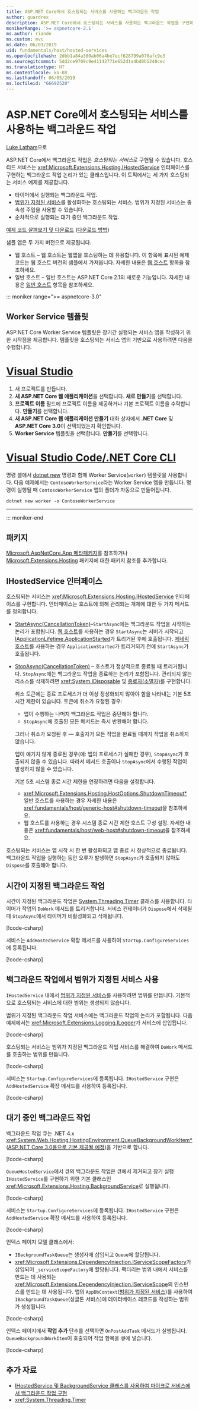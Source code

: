 ```yaml
---
title: ASP.NET Core에서 호스팅되는 서비스를 사용하는 백그라운드 작업
author: guardrex
description: ASP.NET Core에서 호스팅되는 서비스를 사용하는 백그라운드 작업을 구현하는 방법을 배웁니다.
monikerRange: '>= aspnetcore-2.1'
ms.author: riande
ms.custom: mvc
ms.date: 06/03/2019
uid: fundamentals/host/hosted-services
ms.openlocfilehash: 2dbb1a84a380ab06a4be7ecf628799a070afc9e3
ms.sourcegitcommit: 5dd2ce9709c9e41142771e652d1a4bd0b5248cec
ms.translationtype: HT
ms.contentlocale: ko-KR
ms.lasthandoff: 06/05/2019
ms.locfileid: "66692520"
---
```

# <a name="background-tasks-with-hosted-services-in-aspnet-core"></a>ASP.NET Core에서 호스팅되는 서비스를 사용하는 백그라운드 작업

[Luke Latham](https://github.com/guardrex)으로

ASP.NET Core에서 백그라운드 작업은 *호스팅되는 서비스*로 구현될 수 있습니다. 호스티드 서비스는 <xref:Microsoft.Extensions.Hosting.IHostedService> 인터페이스를 구현하는 백그라운드 작업 논리가 있는 클래스입니다. 이 토픽에서는 세 가지 호스팅되는 서비스 예제를 제공합니다.

* 타이머에서 실행되는 백그라운드 작업.
* [범위가 지정된 서비스](xref:fundamentals/dependency-injection#service-lifetimes)를 활성화하는 호스팅되는 서비스. 범위가 지정된 서비스는 종속성 주입을 사용할 수 있습니다.
* 순차적으로 실행되는 대기 중인 백그라운드 작업.

[예제 코드 살펴보기 및 다운로드](https://github.com/aspnet/AspNetCore.Docs/tree/master/aspnetcore/fundamentals/host/hosted-services/samples/) ([다운로드 방법](xref:index#how-to-download-a-sample))

샘플 앱은 두 가지 버전으로 제공됩니다.

* 웹 호스트 &ndash; 웹 호스트는 웹앱을 호스팅하는 데 유용합니다. 이 항목에 표시된 예제 코드는 웹 호스트 버전의 샘플에서 가져옵니다. 자세한 내용은 [웹 호스트](xref:fundamentals/host/web-host) 항목을 참조하세요.
* 일반 호스트 &ndash; 일반 호스트는 ASP.NET Core 2.1의 새로운 기능입니다. 자세한 내용은 [일반 호스트](xref:fundamentals/host/generic-host) 항목을 참조하세요.

::: moniker range=">= aspnetcore-3.0"

## <a name="worker-service-template"></a>Worker Service 템플릿

ASP.NET Core Worker Service 템플릿은 장기간 실행되는 서비스 앱을 작성하기 위한 시작점을 제공합니다. 템플릿을 호스팅되는 서비스 앱의 기반으로 사용하려면 다음을 수행합니다.

# <a name="visual-studiotabvisual-studio"></a>[Visual Studio](#tab/visual-studio)

1. 새 프로젝트를 만듭니다.
1. **새 ASP.NET Core 웹 애플리케이션**을 선택합니다. **새로 만들기**를 선택합니다.
1. **프로젝트 이름** 필드에 프로젝트 이름을 제공하거나 기본 프로젝트 이름을 수락합니다. **만들기**를 선택합니다.
1. **새 ASP.NET Core 웹 애플리케이션 만들기** 대화 상자에서 **.NET Core** 및 **ASP.NET Core 3.0**이 선택되었는지 확인합니다.
1. **Worker Service** 템플릿을 선택합니다. **만들기**를 선택합니다.

# <a name="visual-studio-code--net-core-clitabvisual-studio-codenetcore-cli"></a>[Visual Studio Code/.NET Core CLI](#tab/visual-studio-code+netcore-cli)

명령 셸에서 [dotnet new](/dotnet/core/tools/dotnet-new) 명령과 함께 Worker Service(`worker`) 템플릿을 사용합니다. 다음 예제에서는 `ContosoWorkerService`라는 Worker Service 앱을 만듭니다. 명령이 실행될 때 `ContosoWorkerService` 앱의 폴더가 자동으로 만들어집니다.

```console
dotnet new worker -o ContosoWorkerService
```

---

::: moniker-end

## <a name="package"></a>패키지

[Microsoft.AspNetCore.App 메타패키지](xref:fundamentals/metapackage-app)를 참조하거나 [Microsoft.Extensions.Hosting](https://www.nuget.org/packages/Microsoft.Extensions.Hosting) 패키지에 대한 패키지 참조를 추가합니다.

## <a name="ihostedservice-interface"></a>IHostedService 인터페이스

호스팅되는 서비스는 <xref:Microsoft.Extensions.Hosting.IHostedService> 인터페이스를 구현합니다. 인터페이스는 호스트에 의해 관리되는 개체에 대한 두 가지 메서드를 정의합니다.

* [StartAsync(CancellationToken)](xref:Microsoft.Extensions.Hosting.IHostedService.StartAsync*)&ndash;`StartAsync`에는 백그라운드 작업을 시작하는 논리가 포함됩니다. [웹 호스트](xref:fundamentals/host/web-host)를 사용하는 경우 `StartAsync`는 서버가 시작되고 [IApplicationLifetime.ApplicationStarted](xref:Microsoft.AspNetCore.Hosting.IApplicationLifetime.ApplicationStarted*)가 트리거된 후에 호출됩니다. [제네릭 호스트](xref:fundamentals/host/generic-host)를 사용하는 경우 `ApplicationStarted`가 트리거되기 전에 `StartAsync`가 호출됩니다.

* [StopAsync(CancellationToken)](xref:Microsoft.Extensions.Hosting.IHostedService.StopAsync*) &ndash; 호스트가 정상적으로 종료될 때 트리거됩니다. `StopAsync`에는 백그라운드 작업을 종료하는 논리가 포함됩니다. 관리되지 않는 리소스를 삭제하려면 <xref:System.IDisposable> 및 [종료자(소멸자)](/dotnet/csharp/programming-guide/classes-and-structs/destructors)를 구현합니다.

  취소 토큰에는 종료 프로세스가 더 이상 정상화되지 않아야 함을 나타내는 기본 5초 시간 제한이 있습니다. 토큰에 취소가 요청된 경우:

  * 앱이 수행하는 나머지 백그라운드 작업은 중단해야 합니다.
  * `StopAsync`에 호출된 모든 메서드는 즉시 반환해야 합니다.

  그러나 취소가 요청된 후 &mdash; 호출자가 모든 작업을 완료될 때까지 작업을 취소하지 않습니다.

  앱이 예기치 않게 종료된 경우(예: 앱의 프로세스가 실패한 경우), `StopAsync`가 호출되지 않을 수 있습니다. 따라서 메서드 호출이나 `StopAsync`에서 수행된 작업이 발생하지 않을 수 있습니다.

  기본 5초 시스템 종료 시간 제한을 연장하려면 다음을 설정합니다.

  * <xref:Microsoft.Extensions.Hosting.HostOptions.ShutdownTimeout*> 일반 호스트를 사용하는 경우 자세한 내용은 <xref:fundamentals/host/generic-host#shutdown-timeout>을 참조하세요.
  * 웹 호스트를 사용하는 경우 시스템 종료 시간 제한 호스트 구성 설정. 자세한 내용은 <xref:fundamentals/host/web-host#shutdown-timeout>을 참조하세요.

호스팅되는 서비스는 앱 시작 시 한 번 활성화되고 앱 종료 시 정상적으로 종료됩니다. 백그라운드 작업을 실행하는 동안 오류가 발생하면 `StopAsync`가 호출되지 않아도 `Dispose`를 호출해야 합니다.

## <a name="timed-background-tasks"></a>시간이 지정된 백그라운드 작업

시간이 지정된 백그라운드 작업은 [System.Threading.Timer](xref:System.Threading.Timer) 클래스를 사용합니다. 타이머가 작업의 `DoWork` 메서드를 트리거합니다. 서비스 컨테이너가 `Dispose`에서 삭제될 때 `StopAsync`에서 타이머가 비활성화되고 삭제됩니다.

[!code-csharp[](hosted-services/samples/2.x/BackgroundTasksSample-WebHost/Services/TimedHostedService.cs?name=snippet1&highlight=15-16,30,37)]

서비스는 `AddHostedService` 확장 메서드를 사용하여 `Startup.ConfigureServices`에 등록됩니다.

[!code-csharp[](hosted-services/samples/2.x/BackgroundTasksSample-WebHost/Startup.cs?name=snippet1)]

## <a name="consuming-a-scoped-service-in-a-background-task"></a>백그라운드 작업에서 범위가 지정된 서비스 사용

`IHostedService` 내에서 [범위가 지정된 서비스](xref:fundamentals/dependency-injection#service-lifetimes)를 사용하려면 범위를 만듭니다. 기본적으로 호스팅되는 서비스에 대한 범위는 생성되지 않습니다.

범위가 지정된 백그라운드 작업 서비스에는 백그라운드 작업의 논리가 포함됩니다. 다음 예제에서는 <xref:Microsoft.Extensions.Logging.ILogger>가 서비스에 삽입됩니다.

[!code-csharp[](hosted-services/samples/2.x/BackgroundTasksSample-WebHost/Services/ScopedProcessingService.cs?name=snippet1)]

호스팅되는 서비스는 범위가 지정된 백그라운드 작업 서비스를 해결하여 `DoWork` 메서드를 호출하는 범위를 만듭니다.

[!code-csharp[](hosted-services/samples/2.x/BackgroundTasksSample-WebHost/Services/ConsumeScopedServiceHostedService.cs?name=snippet1&highlight=29-36)]

서비스는 `Startup.ConfigureServices`에 등록됩니다. `IHostedService` 구현은 `AddHostedService` 확장 메서드를 사용하여 등록됩니다.

[!code-csharp[](hosted-services/samples/2.x/BackgroundTasksSample-WebHost/Startup.cs?name=snippet2)]

## <a name="queued-background-tasks"></a>대기 중인 백그라운드 작업

백그라운드 작업 큐는 .NET 4.x <xref:System.Web.Hosting.HostingEnvironment.QueueBackgroundWorkItem*>([ASP.NET Core 3.0용으로 기본 제공될 예정](https://github.com/aspnet/Hosting/issues/1280))을 기반으로 합니다.

[!code-csharp[](hosted-services/samples/2.x/BackgroundTasksSample-WebHost/Services/BackgroundTaskQueue.cs?name=snippet1)]

`QueueHostedService`에서 큐의 백그라운드 작업은 큐에서 제거되고 장기 실행 `IHostedService`를 구현하기 위한 기본 클래스인 <xref:Microsoft.Extensions.Hosting.BackgroundService>로 실행됩니다.

[!code-csharp[](hosted-services/samples/2.x/BackgroundTasksSample-WebHost/Services/QueuedHostedService.cs?name=snippet1&highlight=21,25)]

서비스는 `Startup.ConfigureServices`에 등록됩니다. `IHostedService` 구현은 `AddHostedService` 확장 메서드를 사용하여 등록됩니다.

[!code-csharp[](hosted-services/samples/2.x/BackgroundTasksSample-WebHost/Startup.cs?name=snippet3)]

인덱스 페이지 모델 클래스에서:

* `IBackgroundTaskQueue`는 생성자에 삽입되고 `Queue`에 할당됩니다.
* <xref:Microsoft.Extensions.DependencyInjection.IServiceScopeFactory>가 삽입되어 `_serviceScopeFactory`에 할당됩니다. 팩터리는 범위 내에서 서비스를 만드는 데 사용되는 <xref:Microsoft.Extensions.DependencyInjection.IServiceScope>의 인스턴스를 만드는 데 사용됩니다. 앱의 `AppDbContext`([범위가 지정된 서비스](xref:fundamentals/dependency-injection#service-lifetimes))를 사용하여 `IBackgroundTaskQueue`(싱글톤 서비스)에 데이터베이스 레코드를 작성하는 범위가 생성됩니다.

[!code-csharp[](hosted-services/samples/2.x/BackgroundTasksSample-WebHost/Pages/Index.cshtml.cs?name=snippet1)]

인덱스 페이지에서 **작업 추가** 단추를 선택하면 `OnPostAddTask` 메서드가 실행됩니다. `QueueBackgroundWorkItem`이 호출되어 작업 항목을 큐에 넣습니다.

[!code-csharp[](hosted-services/samples/2.x/BackgroundTasksSample-WebHost/Pages/Index.cshtml.cs?name=snippet2)]

## <a name="additional-resources"></a>추가 자료

* [IHostedService 및 BackgroundService 클래스를 사용하여 마이크로 서비스에서 백그라운드 작업 구현](/dotnet/standard/microservices-architecture/multi-container-microservice-net-applications/background-tasks-with-ihostedservice)
* <xref:System.Threading.Timer>
